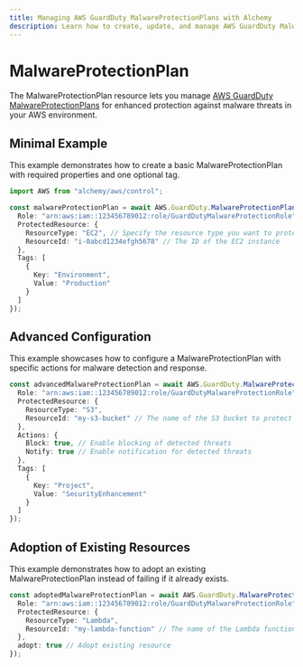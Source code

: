 ```yaml
---
title: Managing AWS GuardDuty MalwareProtectionPlans with Alchemy
description: Learn how to create, update, and manage AWS GuardDuty MalwareProtectionPlans using Alchemy Cloud Control.
---
```


# MalwareProtectionPlan

The MalwareProtectionPlan resource lets you manage [AWS GuardDuty MalwareProtectionPlans](https://docs.aws.amazon.com/guardduty/latest/userguide/) for enhanced protection against malware threats in your AWS environment.

## Minimal Example

This example demonstrates how to create a basic MalwareProtectionPlan with required properties and one optional tag.

```ts
import AWS from "alchemy/aws/control";

const malwareProtectionPlan = await AWS.GuardDuty.MalwareProtectionPlan("basicMalwareProtectionPlan", {
  Role: "arn:aws:iam::123456789012:role/GuardDutyMalwareProtectionRole",
  ProtectedResource: {
    ResourceType: "EC2", // Specify the resource type you want to protect
    ResourceId: "i-0abcd1234efgh5678" // The ID of the EC2 instance
  },
  Tags: [
    {
      Key: "Environment",
      Value: "Production"
    }
  ]
});
```

## Advanced Configuration

This example showcases how to configure a MalwareProtectionPlan with specific actions for malware detection and response.

```ts
const advancedMalwareProtectionPlan = await AWS.GuardDuty.MalwareProtectionPlan("advancedMalwareProtectionPlan", {
  Role: "arn:aws:iam::123456789012:role/GuardDutyMalwareProtectionRole",
  ProtectedResource: {
    ResourceType: "S3",
    ResourceId: "my-s3-bucket" // The name of the S3 bucket to protect
  },
  Actions: {
    Block: true, // Enable blocking of detected threats
    Notify: true // Enable notification for detected threats
  },
  Tags: [
    {
      Key: "Project",
      Value: "SecurityEnhancement"
    }
  ]
});
```

## Adoption of Existing Resources

This example demonstrates how to adopt an existing MalwareProtectionPlan instead of failing if it already exists.

```ts
const adoptedMalwareProtectionPlan = await AWS.GuardDuty.MalwareProtectionPlan("adoptedMalwareProtectionPlan", {
  Role: "arn:aws:iam::123456789012:role/GuardDutyMalwareProtectionRole",
  ProtectedResource: {
    ResourceType: "Lambda",
    ResourceId: "my-lambda-function" // The name of the Lambda function to protect
  },
  adopt: true // Adopt existing resource
});
```